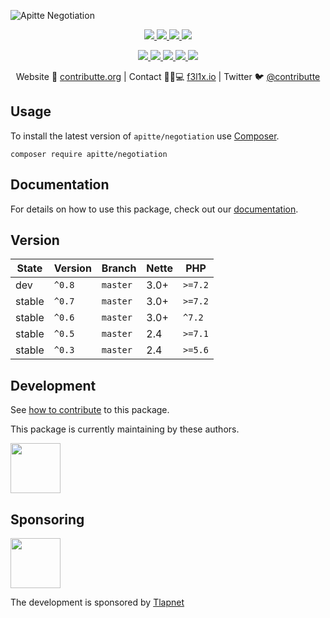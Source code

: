 ![Apitte Negotiation](https://heatbadger.now.sh/github/readme/apitte/negotiation/)

<p align=center>
  <a href="https://github.com/apitte/negotiation/actions">
    <img src="https://badgen.net/github/checks/apitte/negotiation/master?cache=300">
  </a>
  <a href="https://coveralls.io/r/apitte/negotiation">
    <img src="https://badgen.net/coveralls/c/github/apitte/negotiation?cache=300">
  </a>
  <a href="https://packagist.org/packages/apitte/negotiation">
    <img src="https://badgen.net/packagist/dm/apitte/negotiation">
  </a>
  <a href="https://packagist.org/packages/apitte/negotiation">
    <img src="https://badgen.net/packagist/v/apitte/negotiation">
  </a>
</p>
<p align=center>
  <a href="https://packagist.org/packages/apitte/negotiation">
    <img src="https://badgen.net/packagist/php/apitte/negotiation">
  </a>
  <a href="https://github.com/apitte/negotiation">
    <img src="https://badgen.net/github/license/apitte/negotiation">
  </a>
  <a href="http://bit.ly/apittegitter">
    <img src="https://badgen.net/badge/chat/apitte/cyan">
  </a>
  <a href="https://bit.ly/cttfo">
    <img src="https://badgen.net/badge/support/forum/yellow">
  </a>
  <a href="https://contributte.org/partners.html">
    <img src="https://badgen.net/badge/become/a%20patron/F96854">
  </a>
<p>

<p align=center>
Website 🚀 <a href="https://contributte.org">contributte.org</a> | Contact 👨🏻💻 <a href="https://f3l1x.io">f3l1x.io</a> | Twitter 🐦 <a href="https://twitter.com/contributte">@contributte</a>
</p>

## Usage

To install the latest version of `apitte/negotiation` use [Composer](https://getcomposer.com).

```
composer require apitte/negotiation
```

## Documentation

For details on how to use this package, check out our [documentation](.docs).

## Version

| State       | Version | Branch   | Nette | PHP     |
|-------------|---------|----------|-------|---------|
| dev         | `^0.8`  | `master` | 3.0+  | `>=7.2` |
| stable      | `^0.7`  | `master` | 3.0+  | `>=7.2` |
| stable      | `^0.6`  | `master` | 3.0+  | `^7.2`  |
| stable      | `^0.5`  | `master` | 2.4   | `>=7.1` |
| stable      | `^0.3`  | `master` | 2.4   | `>=5.6` |

## Development

See [how to contribute](https://contributte.org/contributing.html) to this package.

This package is currently maintaining by these authors.

<a href="https://github.com/f3l1x">
  <img width="80" height="80" src="https://avatars2.githubusercontent.com/u/538058?v=3&s=80">
</a>

## Sponsoring

<a href="https://github.com/tlapnet">
  <img width="80" height="80" src="https://avatars1.githubusercontent.com/u/22914186?s=80&v=4">
</a>

The development is sponsored by [Tlapnet](https://www.tlapnet.cz)

